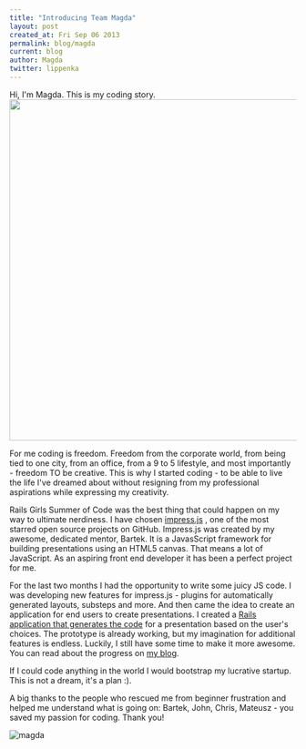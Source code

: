 ```yaml
---
title: "Introducing Team Magda"
layout: post
created_at: Fri Sep 06 2013
permalink: blog/magda
current: blog
author: Magda
twitter: lippenka
---
```


Hi, I'm Magda. This is my coding story.
<a href="https://github.com/lipenco"><img src="https://f.cloud.github.com/assets/2530057/1087318/a430166a-1614-11e3-8e46-cefa27c40820.png" width="600"></a>

For me coding is freedom. Freedom from the corporate world, from being tied to one city, from an office, from a 9 to 5 lifestyle, and most importantly - freedom TO be creative. This is why I started coding - to be able to live the life I've dreamed about without resigning from my professional aspirations while expressing my creativity.

Rails Girls Summer of Code was the best thing that could happen on my way to ultimate nerdiness. I have chosen [impress.js](https://github.com/bartaz/impress.js/) , one of the most starred open source projects on GitHub. Impress.js was created by my awesome, dedicated mentor, Bartek. It is a JavasScript framework for building presentations using an HTML5 canvas. That means a lot of JavaScript. As an aspiring front end developer it has been a perfect project for me.

For the last two months I had the opportunity to write some juicy JS code. I was developing new features for impress.js - plugins for automatically generated layouts, substeps and more. And then came the idea to create an application for end users to create presentations. I created a [Rails application that generates the code](http://impress-builder.herokuapp.com/) for a presentation based on the user's choices. The prototype is already working, but my imagination for additional features is endless. Luckily, I still have some time to make it more awesome. You can read about the progress on [my blog](http://lipen.co/til/).

If I could code anything in the world I would bootstrap my lucrative startup. This is not a dream, it's a plan :).

A big thanks to the people who rescued me from beginner frustration and helped me understand what is going on: Bartek, John, Chris, Mateusz - you saved my passion for coding. Thank you!


![magda](https://f.cloud.github.com/assets/2530057/1087531/3e114f74-161a-11e3-8b3a-755126b72dc2.jpg)

